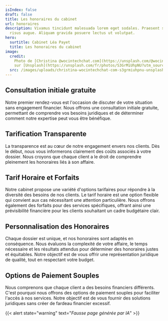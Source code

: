 ```yaml
---
isIndex: false
draft: false
title: Les honoraires du cabinet
url: honoraires
description: Vivamus tincidunt malesuada lorem eget sodales. Praesent sit amet
  risus augue. Aliquam gravida posuere lectus ut volutpat.
hero:
  surtitle: Cabinet Léa Payet
  title: Les honoraires du cabinet
image:
  credit:
    Photo de [Christina @wocintechchat.com](https://unsplash.com/@wocintechchat?utm_source=unsplash&utm_medium=referral&utm_content=creditCopyText)
    sur [Unsplash](https://unsplash.com/fr/photos/S3GrMiUhpNU?utm_source=unsplash&utm_medium=referral&utm_content=creditCopyText)
  src: /images/uploads/christina-wocintechchat-com-s3grmiuhpnu-unsplash.jpg
---
```


## Consultation initiale gratuite

Notre premier rendez-vous est l'occasion de discuter de votre situation sans engagement financier. Nous offrons une consultation initiale gratuite, permettant de comprendre vos besoins juridiques et de déterminer comment notre expertise peut vous être bénéfique.

## Tarification Transparente

La transparence est au cœur de notre engagement envers nos clients. Dès le début, nous vous informerons clairement des coûts associés à votre dossier. Nous croyons que chaque client a le droit de comprendre pleinement les honoraires liés à son affaire.

## Tarif Horaire et Forfaits

Notre cabinet propose une variété d'options tarifaires pour répondre à la diversité des besoins de nos clients. Le tarif horaire est une option flexible qui convient aux cas nécessitant une attention particulière. Nous offrons également des forfaits pour des services spécifiques, offrant ainsi une prévisibilité financière pour les clients souhaitant un cadre budgétaire clair.

## Personnalisation des Honoraires

Chaque dossier est unique, et nos honoraires sont adaptés en conséquence. Nous évaluons la complexité de votre affaire, le temps nécessaire et les résultats attendus pour déterminer des honoraires justes et équitables. Notre objectif est de vous offrir une représentation juridique de qualité, tout en respectant votre budget.

## Options de Paiement Souples

Nous comprenons que chaque client a des besoins financiers différents. C'est pourquoi nous offrons des options de paiement souples pour faciliter l'accès à nos services. Notre objectif est de vous fournir des solutions juridiques sans créer de fardeau financier excessif.

{{< alert state="warning" text="*Fausse page générée par IA*" >}}
